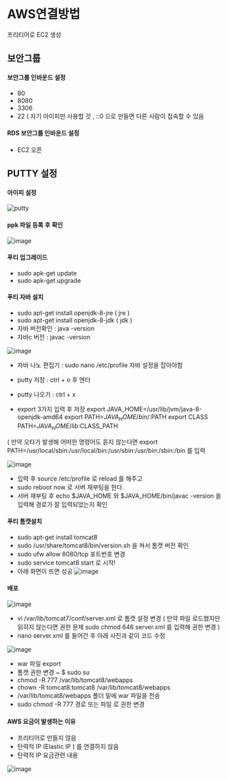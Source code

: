 # AWS연결방법

프리티어로 EC2 생성

## 보안그룹

#### 보안그룹 인바운드 설정
- 80 
- 8080
- 3306
- 22 ( 자기 아이피만 사용할 것 , ::0 으로 만들면 다른 사람이 접속할 수 있음

#### RDS 보안그룹 인바운드 설정
- EC2 오픈


## PUTTY 설정

#### 아이피 설정 
![putty](https://user-images.githubusercontent.com/64408793/165507106-d658146d-41e3-4ffb-b6c7-916aaf0c9848.png)

#### ppk 파일 등록 후 확인

![image](https://user-images.githubusercontent.com/64408793/165507192-2b27bc05-9ee3-440b-b707-d1aa82beae4f.png)

#### 푸티 업그레이드
- sudo apk-get update
- sudo apk-get upgrade

#### 푸티 자바 설치
- sudo apt-get install openjdk-8-jre ( jre )
- sudo apt-get install openjdk-8-jdk ( jdk ) 
- 자바 버전확인 : java -version
- 자바c 버전    : javac -version

![image](https://user-images.githubusercontent.com/64408793/165657185-c45ad3e4-c661-4dc1-81ac-ed736ee9d884.png)


- 자바 나노 편집기 : sudo nano /etc/profile
 자바 설정을 잡아야함
 
 - putty 저장 : ctrl + o 후 엔터
 - putty 나오기 : ctrl + x
 - export 3가지 입력 후 저장
 export JAVA_HOME=/usr/lib/jvm/java-8-openjdk-amd64
 export PATH=$JAVA_HOME/bin/:$PATH
 export CLASS PATH=$JAVA_HOME/lib:$CLASS_PATH
 
 ( 만약 오타가 발생해 어떠한 명령어도 듣지 않는다면
 export PATH=/usr/local/sbin:/usr/local/bin:/usr/sbin:/usr/bin:/sbin:/bin 를 입력

![image](https://user-images.githubusercontent.com/64408793/165513657-d77e8e63-b477-4289-b6bb-1477956afd41.png)
 
 - 입력 후 source /etc/profile 로 reload 를 해주고
 - sudo reboot now 로 서버 재부팅을 한다.
 - 서버 재부팅 후 echo $JAVA_HOME 와 $JAVA_HOME/bin/javac -version 을 입력해 경로가 잘 입력되었는지 확인
 
 #### 푸티 톰캣설치
 
- sudo apt-get install tomcat8
- sudo /usr/share/tomcat8/bin/version.sh 을 쳐서 톰캣 버전 확인
- sudo ufw allow 8080/tcp 포트번호 변경
- sudo service tomcat8 start 로 시작!
- 아래 화면이 뜨면 성공
![image](https://user-images.githubusercontent.com/64408793/165518026-0b6c5b76-d24e-47b6-9e84-88206702a349.png)


#### 배포
![image](https://user-images.githubusercontent.com/64408793/165518092-54689f78-1708-48a2-94e0-1673ac027952.png)


- vi /var/lib/tomcat7/conf/server.xml 로 톰캣 설정 변경 ( 만약 파일 로드했지만 읽히지 않는다면 권한 문제 sudo chmod 646 server.xml 를 입력해 권한 변경 )
- nano server.xml 를 들어간 후 아래 사진과 같이 코드 수정

![image](https://user-images.githubusercontent.com/64408793/165521041-cfd264c4-91fc-45c3-81e0-abcf4aa5381b.png)


- war 파일 export 
- 톰캣 권한 변경   ~ $ sudo su
- chmod -R 777 /var/lib/tomcat8/webapps
- chown -R tomcat8:tomcat8 /var/lib/tomcat8/webapps
- /var/lib/tomcat8/webapps 폴더 밑에 war 파일을 전송
- sudo chmod -R 777 경로 또는 파일 로 권한 변경 


#### AWS 요금이 발생하는 이유

- 프리티어로 만들지 않음
- 탄력적 IP (Elastic IP ) 를 연결하지 않음
- 탄력적 IP 요금관련 내용

![image](https://user-images.githubusercontent.com/64408793/165655598-8576dce7-b239-4a34-ae41-9d4732729ae9.png)



